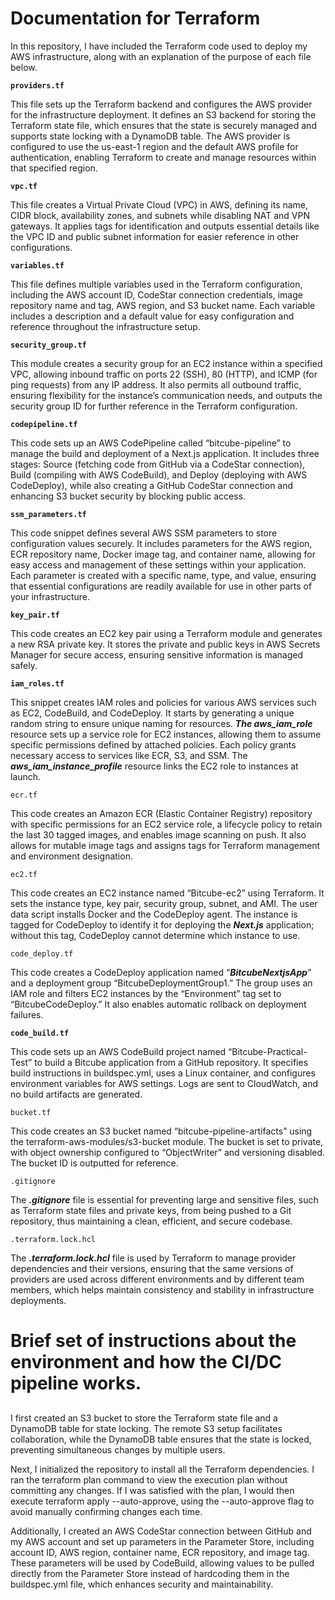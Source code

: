 # Documentation for Terraform

In this repository, I have included the Terraform code used to deploy my AWS infrastructure, along with an explanation of the purpose of each file below.

**`providers.tf`**

This file sets up the Terraform backend and configures the AWS provider for the infrastructure deployment. It defines an S3 backend for storing the Terraform state file, which ensures that the state is securely managed and supports state locking with a DynamoDB table. The AWS provider is configured to use the us-east-1 region and the default AWS profile for authentication, enabling Terraform to create and manage resources within that specified region.

**`vpc.tf`**

This file creates a Virtual Private Cloud (VPC) in AWS, defining its name, CIDR block, availability zones, and subnets while disabling NAT and VPN gateways. It applies tags for identification and outputs essential details like the VPC ID and public subnet information for easier reference in other configurations.

**`variables.tf`**

This file defines multiple variables used in the Terraform configuration, including the AWS account ID, CodeStar connection credentials, image repository name and tag, AWS region, and S3 bucket name. Each variable includes a description and a default value for easy configuration and reference throughout the infrastructure setup.

**`security_group.tf`**

This module creates a security group for an EC2 instance within a specified VPC, allowing inbound traffic on ports 22 (SSH), 80 (HTTP), and ICMP (for ping requests) from any IP address. It also permits all outbound traffic, ensuring flexibility for the instance’s communication needs, and outputs the security group ID for further reference in the Terraform configuration.

**`codepipeline.tf`**

This code sets up an AWS CodePipeline called “bitcube-pipeline” to manage the build and deployment of a Next.js application. It includes three stages: Source (fetching code from GitHub via a CodeStar connection), Build (compiling with AWS CodeBuild), and Deploy (deploying with AWS CodeDeploy), while also creating a GitHub CodeStar connection and enhancing S3 bucket security by blocking public access.

**`ssm_parameters.tf`**

This code snippet defines several AWS SSM parameters to store configuration values securely. It includes parameters for the AWS region, ECR repository name, Docker image tag, and container name, allowing for easy access and management of these settings within your application. Each parameter is created with a specific name, type, and value, ensuring that essential configurations are readily available for use in other parts of your infrastructure.

**`key_pair.tf`**

This code creates an EC2 key pair using a Terraform module and generates a new RSA private key. It stores the private and public keys in AWS Secrets Manager for secure access, ensuring sensitive information is managed safely.

**`iam_roles.tf`**

This snippet creates IAM roles and policies for various AWS services such as EC2, CodeBuild, and CodeDeploy. It starts by generating a unique random string to ensure unique naming for resources. ***The aws_iam_role*** resource sets up a service role for EC2 instances, allowing them to assume specific permissions defined by attached policies. Each policy grants necessary access to services like ECR, S3, and SSM. The ***aws_iam_instance_profile*** resource links the EC2 role to instances at launch.

`ecr.tf`

This code creates an Amazon ECR (Elastic Container Registry) repository with specific permissions for an EC2 service role, a lifecycle policy to retain the last 30 tagged images, and enables image scanning on push. It also allows for mutable image tags and assigns tags for Terraform management and environment designation.

`ec2.tf`

This code creates an EC2 instance named “Bitcube-ec2” using Terraform. It sets the instance type, key pair, security group, subnet, and AMI. The user data script installs Docker and the CodeDeploy agent. The instance is tagged for CodeDeploy to identify it for deploying the ***Next.js*** application; without this tag, CodeDeploy cannot determine which instance to use.

`code_deploy.tf`

This code creates a CodeDeploy application named “***BitcubeNextjsApp***” and a deployment group “BitcubeDeploymentGroup1.” The group uses an IAM role and filters EC2 instances by the “Environment” tag set to “BitcubeCodeDeploy.” It also enables automatic rollback on deployment failures.

**`code_build.tf`**

This code sets up an AWS CodeBuild project named “Bitcube-Practical-Test” to build a Bitcube application from a GitHub repository. It specifies build instructions in buildspec.yml, uses a Linux container, and configures environment variables for AWS settings. Logs are sent to CloudWatch, and no build artifacts are generated.

`bucket.tf` 

This code creates an S3 bucket named “bitcube-pipeline-artifacts” using the terraform-aws-modules/s3-bucket module. The bucket is set to private, with object ownership configured to “ObjectWriter” and versioning disabled. The bucket ID is outputted for reference.

`.gitignore`

The ***.gitignore*** file is essential for preventing large and sensitive files, such as Terraform state files and private keys, from being pushed to a Git repository, thus maintaining a clean, efficient, and secure codebase.

`.terraform.lock.hcl`

The ***.terraform.lock.hcl*** file is used by Terraform to manage provider dependencies and their versions, ensuring that the same versions of providers are used across different environments and by different team members, which helps maintain consistency and stability in infrastructure deployments.


# Brief set of instructions about the environment and how the CI/DC pipeline works.
## 
I first created an S3 bucket to store the Terraform state file and a DynamoDB table for state locking. The remote S3 setup facilitates collaboration, while the DynamoDB table ensures that the state is locked, preventing simultaneous changes by multiple users.

Next, I initialized the repository to install all the Terraform dependencies. I ran the terraform plan command to view the execution plan without committing any changes. If I was satisfied with the plan, I would then execute terraform apply --auto-approve, using the --auto-approve flag to avoid manually confirming changes each time.

Additionally, I created an AWS CodeStar connection between GitHub and my AWS account and set up parameters in the Parameter Store, including account ID, AWS region, container name, ECR repository, and image tag. These parameters will be used by CodeBuild, allowing values to be pulled directly from the Parameter Store instead of hardcoding them in the buildspec.yml file, which enhances security and maintainability.

